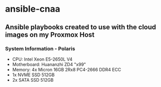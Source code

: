 # ansible-cnaa

## Ansible playbooks created to use with the cloud images on my Proxmox Host

### **System Information - Polaris**
- CPU: Intel Xeon E5-2650L V4
- Motherboard: Huananzhi ZD4 "x99"
- Memory: 4x Micron 16GB 2Rx8 PC4-2666 DDR4 ECC
- 1x NVME SSD 512GB
- 2x SATA SSD 512GB

